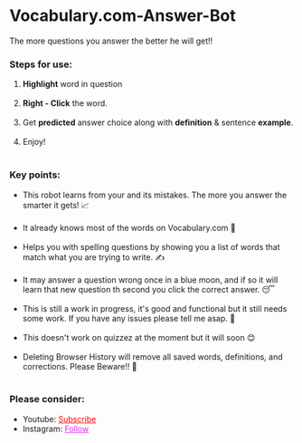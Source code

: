# Vocabulary.com-Answer-Bot
The more questions you answer the better he will get!!


<h3>Steps for use: </h3>
<ol style="margin-bottom:10px;">
<li><b>Highlight</b> word in question</li><br>
<li><b>Right - Click</b> the word.</li><br>
<li>Get <b>predicted</b> answer choice along with <b>definition</b> & sentence <b>example</b>.</li><br>
<li>Enjoy!</li><br>
</ol>


<h3>Key points:</h3>
<ul style="margin-bottom:10px;">
<li>This robot learns from your and its mistakes. The more you answer the smarter it gets! 📈</li><br>
<li>It already knows most of the words on Vocabulary.com 🧠</li><br>
<li>Helps you with spelling questions by showing you a list of words that match what you are trying to write. ✍</li><br>
<li>It may answer a question wrong once in a blue moon, and if so it will learn that new question th second you click the correct answer. 😴</li><br>
<li>This is still a work in progress, it's good and functional but it still needs some work. If you have any issues please tell me asap. 🙏</li><br>
  <li>This doesn't work on quizzez at the moment but it will soon 😊</li><br>
  <li>Deleting Browser History will remove all saved words, definitions, and corrections. Please Beware!! 🛑</li><br>
</ul>

<h3>Please consider:</h3>
<ul>
<li>Youtube:  <a style="color:red;" target="_Blank" href="https://www.youtube.com/channel/UCinBnZ2BKAbCKA1w9lmFd0w">Subscribe</a></li>
<li>Instagram:  <a style="color:#dc2ef0;" target="_Blank" href="https://www.instagram.com/nyc.geahad.codes/">Follow</a></li>
</ul>
